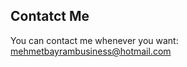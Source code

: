 ## Contatct Me

You can contact me whenever you want: mehmetbayrambusiness@hotmail.com 

<script src="http://code.jquery.com/jquery-1.4.2.min.js"></script> <script> var x = document.getElementsByClassName("site-footer-credits"); setTimeout(() => { x[0].remove(); }, 10); </script>
